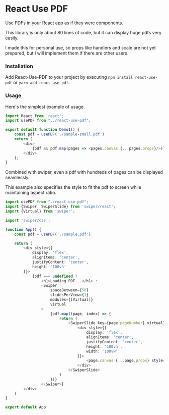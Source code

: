 # React Use PDF

Use PDFs in your React app as if they were components.

This library is only about 80 lines of code, but it can display huge pdfs very easily.

I made this for personal use, so props like handlers and scale are not yet prepared, but I will implement them if there
are other users.

### Installation

Add React-Use-PDF to your project by executing `npm install react-use-pdf` or `yarn add react-use-pdf`.

### Usage

Here's the simplest example of usage.

```typescript jsx
import React from 'react';
import usePDF from "../react-use-pdf";

export default function Demo1() {
    const pdf = usePDF('./sample-small.pdf')
    return (
        <div>
            {pdf && pdf.map(pages => <pages.canvas {...pages.props}/>)}
        </div>
    );
}
```

Combined with swiper, even a pdf with hundreds of pages can be displayed seamlessly.

This example also specifies the style to fit the pdf to screen while maintaining aspect ratio.

```typescript jsx
import usePDF from "./react-use-pdf";
import {Swiper, SwiperSlide} from 'swiper/react';
import {Virtual} from 'swiper';

import 'swiper/css';

function App() {
    const pdf = usePDF('./sample.pdf')

    return (
        <div style={{
            display: 'flex',
            alignItems: 'center',
            justifyContent: 'center',
            height: '100vh'
        }}>
            {pdf === undefined ?
                <h1>Loading PDF...</h1> :
                <Swiper
                    spaceBetween={50}
                    slidesPerView={1}
                    modules={[Virtual]}
                    virtual
                >
                    {pdf.map((page, index) => {
                        return (
                            <SwiperSlide key={page.pageNumber} virtualIndex={index}>
                                <div style={{
                                    display: 'flex',
                                    alignItems: 'center',
                                    justifyContent: 'center',
                                    height: '100vh',
                                    width: '100vw'
                                }}>
                                    <page.canvas {...page.props} style={{maxHeight: '100%', maxWidth: '100%'}}/>
                                </div>
                            </SwiperSlide>
                        )
                    })}
                </Swiper>}
        </div>
    )
}

export default App
```